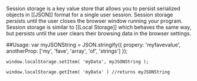 Session storage is a key value store that allows you to persist serialized objects in [[JSON]] format for a single user session. Session storage persists until the user closes the browser window running your program. Session storage is similar to [[Local Storage]] which behaves the same way, but persists until the user clears their browsing data in the browser settings.

##Usage:
    var myJSONString = JSON.stringify({
      propery: 'myfavevalue',
      anotherProp: ['my', 'fave', 'array', 'of', 'strings']
    });

    window.localStorage.setItem( 'myData', myJSONString );

    window.localStorage.getItem( 'myData' ) //returns myJSONString
